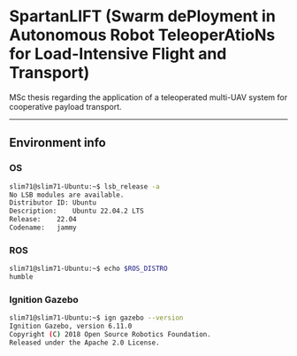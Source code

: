 # SpartanLIFT (Swarm dePloyment in Autonomous Robot TeleoperAtioNs for Load-Intensive Flight and Transport)

MSc thesis regarding the application of a teleoperated multi-UAV system for cooperative payload transport.

---

## Environment info
### OS
```bash
slim71@slim71-Ubuntu:~$ lsb_release -a
No LSB modules are available.
Distributor ID:	Ubuntu
Description:	Ubuntu 22.04.2 LTS
Release:	22.04
Codename:	jammy
```

### ROS
```bash
slim71@slim71-Ubuntu:~$ echo $ROS_DISTRO 
humble
```
### Ignition Gazebo
```bash
slim71@slim71-Ubuntu:~$ ign gazebo --version
Ignition Gazebo, version 6.11.0
Copyright (C) 2018 Open Source Robotics Foundation.
Released under the Apache 2.0 License.
```